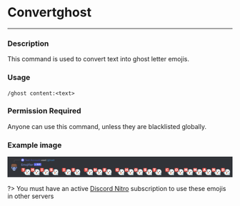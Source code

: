 # Convertghost
---
### Description
This command is used to convert text into ghost letter emojis.
### Usage
```
/ghost content:<text>
```
### Permission Required
Anyone can use this command, unless they are blacklisted globally.

### Example image
![convert example](../images/convertghost.png)

?> You must have an active [Discord Nitro](https://discord.com/nitro) subscription to use these emojis in other servers
